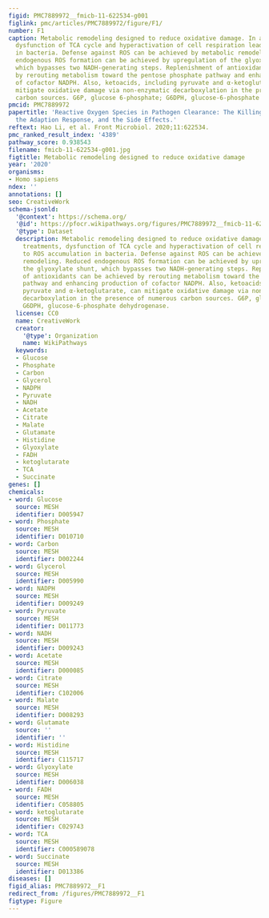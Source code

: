 ```yaml
---
figid: PMC7889972__fmicb-11-622534-g001
figlink: pmc/articles/PMC7889972/figure/F1/
number: F1
caption: Metabolic remodeling designed to reduce oxidative damage. In antibiotic treatments,
  dysfunction of TCA cycle and hyperactivation of cell respiration lead to ROS accumulation
  in bacteria. Defense against ROS can be achieved by metabolic remodeling. Reduced
  endogenous ROS formation can be achieved by upregulation of the glyoxylate shunt,
  which bypasses two NADH-generating steps. Replenishment of antioxidants can be achieved
  by rerouting metabolism toward the pentose phosphate pathway and enhancing production
  of cofactor NADPH. Also, ketoacids, including pyruvate and α-ketoglutarate, can
  mitigate oxidative damage via non-enzymatic decarboxylation in the presence of numerous
  carbon sources. G6P, glucose 6-phosphate; G6DPH, glucose-6-phosphate dehydrogenase.
pmcid: PMC7889972
papertitle: 'Reactive Oxygen Species in Pathogen Clearance: The Killing Mechanisms,
  the Adaption Response, and the Side Effects.'
reftext: Hao Li, et al. Front Microbiol. 2020;11:622534.
pmc_ranked_result_index: '4389'
pathway_score: 0.938543
filename: fmicb-11-622534-g001.jpg
figtitle: Metabolic remodeling designed to reduce oxidative damage
year: '2020'
organisms:
- Homo sapiens
ndex: ''
annotations: []
seo: CreativeWork
schema-jsonld:
  '@context': https://schema.org/
  '@id': https://pfocr.wikipathways.org/figures/PMC7889972__fmicb-11-622534-g001.html
  '@type': Dataset
  description: Metabolic remodeling designed to reduce oxidative damage. In antibiotic
    treatments, dysfunction of TCA cycle and hyperactivation of cell respiration lead
    to ROS accumulation in bacteria. Defense against ROS can be achieved by metabolic
    remodeling. Reduced endogenous ROS formation can be achieved by upregulation of
    the glyoxylate shunt, which bypasses two NADH-generating steps. Replenishment
    of antioxidants can be achieved by rerouting metabolism toward the pentose phosphate
    pathway and enhancing production of cofactor NADPH. Also, ketoacids, including
    pyruvate and α-ketoglutarate, can mitigate oxidative damage via non-enzymatic
    decarboxylation in the presence of numerous carbon sources. G6P, glucose 6-phosphate;
    G6DPH, glucose-6-phosphate dehydrogenase.
  license: CC0
  name: CreativeWork
  creator:
    '@type': Organization
    name: WikiPathways
  keywords:
  - Glucose
  - Phosphate
  - Carbon
  - Glycerol
  - NADPH
  - Pyruvate
  - NADH
  - Acetate
  - Citrate
  - Malate
  - Glutamate
  - Histidine
  - Glyoxylate
  - FADH
  - ketoglutarate
  - TCA
  - Succinate
genes: []
chemicals:
- word: Glucose
  source: MESH
  identifier: D005947
- word: Phosphate
  source: MESH
  identifier: D010710
- word: Carbon
  source: MESH
  identifier: D002244
- word: Glycerol
  source: MESH
  identifier: D005990
- word: NADPH
  source: MESH
  identifier: D009249
- word: Pyruvate
  source: MESH
  identifier: D011773
- word: NADH
  source: MESH
  identifier: D009243
- word: Acetate
  source: MESH
  identifier: D000085
- word: Citrate
  source: MESH
  identifier: C102006
- word: Malate
  source: MESH
  identifier: D008293
- word: Glutamate
  source: ''
  identifier: ''
- word: Histidine
  source: MESH
  identifier: C115717
- word: Glyoxylate
  source: MESH
  identifier: D006038
- word: FADH
  source: MESH
  identifier: C058805
- word: ketoglutarate
  source: MESH
  identifier: C029743
- word: TCA
  source: MESH
  identifier: C000589078
- word: Succinate
  source: MESH
  identifier: D013386
diseases: []
figid_alias: PMC7889972__F1
redirect_from: /figures/PMC7889972__F1
figtype: Figure
---
```

